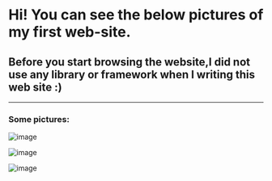 # Hi! You can see the below pictures of my first web-site. 

## Before you start browsing the website,I did not use any library or framework when I writing this web site :) 

----------------------------------------------------------------------------------------------------
### Some pictures:

![image](https://user-images.githubusercontent.com/106491131/177411716-a3f68666-d41a-4b9b-81ff-2396b49a89cf.png)


![image](https://user-images.githubusercontent.com/106491131/177411794-e431d53e-3c21-4e7d-929d-a724011d98a4.png)


![image](https://user-images.githubusercontent.com/106491131/177411839-7384aebe-9673-4e2b-94e0-bd5d679b2b77.png)



